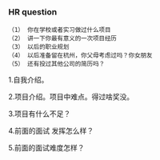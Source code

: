 ### HR question

    （1） 你在学校或者实习做过什么项目
    （2） 讲一下你最有意义的一次项目经历
    （3） 以后的职业规划
    （4） 以后准备留在杭州，你父母考虑过吗？你女朋友
    （5） 还有投过其他公司的简历吗？

1.自我介绍。  

  2.项目介绍。项目中难点。得过啥奖没。  

  3.项目有什么不足？  

  4.前面的面试 发挥怎么样？  

  5.前面的面试难度怎样？  